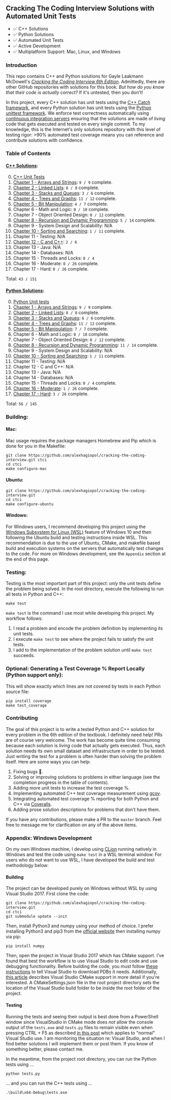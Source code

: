  ## Cracking The Coding Interview Solutions with Automated Unit Tests

 * :white_check_mark: C++ Solutions 
 * :white_check_mark: Python Solutions
 * :white_check_mark: Automated Unit Tests
 * :white_check_mark: Active Development
 * :white_check_mark: Multiplatform Support: Mac, Linux, and Windows
 
### Introduction
This repo contains C++ and Python solutions for Gayle Laakmann McDowell's [*Cracking the Coding Interview 6th Edition*](http://a.co/baneyGe). 
Admittedly, there are other GitHub repositories with solutions for this book. *But
how do you know that their code is actually correct?* If it's untested, then you don't! 

In this project, every C++ solution has unit tests using the [C++ Catch framework](https://github.com/philsquared/Catch),
and every Python solution has unit tests using the [Python unittest framework](https://docs.python.org/3.6/library/unittest.html).
We enforce test correctness automatically using [continuous integration servers](https://travis-ci.org/alexhagiopol/cracking-the-coding-interview) 
ensuring that the solutions are made of *living* code that gets executed and tested on every single commit. To my knowledge, this is 
the Internet's only solutions repository with this level of testing rigor: >90% automated test coverage means you can 
reference and contribute solutions with confidence.

### Table of Contents
#### [C++ Solutions](cpp_solutions):
0. [C++ Unit Tests](tests.cpp)
1. [Chapter 1 - Arrays and Strings](cpp_solutions/chapter_01_arrays_and_strings): `9 / 9`  complete.
2. [Chapter 2 - Linked Lists](cpp_solutions/chapter_02_linked_lists): `8 / 8` complete.
3. [Chapter 3 - Stacks and Queues](cpp_solutions/chapter_03_stacks_and_queues): `3 / 6`  complete.
4. [Chapter 4 - Trees and Graphs](cpp_solutions/chapter_04_trees_and_graphs): `11 / 12` complete.  
5. [Chapter 5 - Bit Manipulation](cpp_solutions/chapter_05_bit_manipulation): `4 / 7`  complete.
6. Chapter 6 - Math and Logic: `0 / 10` complete.
7. Chapter 7 - Object Oriented Design: `0 / 12` complete. 
8. [Chapter 8 - Recursion and Dynamic Programming](cpp_solutions/chapter_08_recursion_and_dynamic_programming): `5 / 14`  complete.
9. Chapter 9 - System Design and Scalability: N/A
10. [Chapter 10 - Sorting and Searching](cpp_solutions/chapter_10_sorting_and_searching): `1 / 11` complete.
11. Chapter 11 - Testing: N/A
12. [Chapter 12 - C and C++](cpp_solutions/chapter_12_cpp): `2 / 6`
13. Chapter 13 - Java: N/A
14. Chapter 14 - Databases: N/A
15. Chapter 15 - Threads and Locks: `0 / 4`
16. Chapter 16 - Moderate: `0 / 26` complete.
17. Chapter 17 - Hard: `0 / 26` complete.

Total: `43 / 151`

#### [Python Solutions](python_solutions):
0. [Python Unit tests](tests.py)
1. [Chapter 1 - Arrays and Strings](python_solutions/chapter_01_arrays_and_strings): `9 / 9`  complete.    
2. [Chapter 2 - Linked Lists](python_solutions/chapter_02_linked_lists): `8 / 8` complete.   
3. [Chapter 3 - Stacks and Queues](python_solutions/chapter_03_stacks_queues): `6 / 6`  complete.
4. [Chapter 4 - Trees and Graphs](python_solutions/chapter_04_trees_and_graphs): `11 / 12` complete.  
5. [Chapter 5 - Bit Manipulation](python_solutions/chapter_05_bit_manipulation): `7 / 7`  complete.
6. Chapter 6 - Math and Logic: `0 / 10` complete.
7. Chapter 7 - Object Oriented Design: `0 / 12` complete. 
8. [Chapter 8 - Recursion and Dynamic Programming](python_solutions/chapter_08_recursion_and_dynamic_programming): `11 / 14`  complete.
9. Chapter 9 - System Design and Scalability: N/A
10. [Chapter 10 - Sorting and Searching](python_solutions/chapter_10_sorting_and_searching): `1 / 11` complete.
11. Chapter 11 - Testing: N/A
12. Chapter 12 - C and C++: N/A
13. Chapter 13 - Java: N/A
14. Chapter 14 - Databases: N/A
15. Chapter 15 - Threads and Locks: `0 / 4` complete.
16. [Chapter 16 - Moderate](python_solutions/chapter_16_moderate): `1 / 26` complete.
17. [Chapter 17 - Hard](python_solutions/chapter_17_hard): `3 / 26` complete.

Total: `56 / 145`

### Building: 
#### Mac:
Mac usage requires the package managers Homebrew and Pip which is done for you in the Makefile: 
	
    git clone https://github.com/alexhagiopol/cracking-the-coding-interview.git ctci
    cd ctci
    make configure-mac

#### Ubuntu:

    git clone https://github.com/alexhagiopol/cracking-the-coding-interview.git
    cd ctci
    make configure-ubuntu

#### Windows:
For Windows users, I recommend developing this project using the [Windows Subsystem 
for Linux (WSL)](https://docs.microsoft.com/en-us/windows/wsl/install-win10) feature 
of Windows 10 and then following the Ubuntu build and testing instructions inside WSL. 
This recommendation is due to the use of Ubuntu, CMake, and makefile based build and execution
systems on the servers that automatically test changes to the code. For more on Windows 
development, see the `Appendix` section at the end of this page.

### Testing:
Testing is the most important part of this project: *only* 
the unit tests define the problem being solved. In the root 
directory, execute the following to run all tests in Python and C++:

    make test
    
`make test` is the command I use most while developing this project. My workflow follows:

1. I read a problem and encode the problem definition by implementing its unit tests.
2. I execute `make test` to see where the project fails to satisfy the unit tests.
3. I add to the implementation of the problem solution until `make test` succeeds.

### Optional: Generating a Test Coverage % Report Locally (Python support only):
This will show exactly which lines are not covered by tests in each Python source file:

    pip install coverage
    make test_coverage

### Contributing
The goal of this project is to write a tested Python and C++ solution for every problem in the 6th edition of the textbook.
I definitely need help! PRs are of course very welcome. The work has become quite time consuming because each solution is *living*
code that actually gets executed. Thus, each solution needs its own small dataset and infrastructure in order to be tested.
Just writing the test for a problem is often harder than solving the problem itself. Here are some ways you can help:

1. Fixing bugs :bug:.
2. Solving or improving solutions to problems in either language (see the completion progress in the table of contents).
3. Adding more unit tests to increase the test coverage %.
4. Implementing automated C++ test coverage measurement using [gcov](http://gcc.gnu.org/onlinedocs/gcc/Gcov.html).
5. Integrating automated test coverage % reporting for both Python and C++ via [Coveralls](Coveralls.io).
6. Adding prose solution descriptions for problems that don't have them.

If you have any contributions, please make a PR to the `master` branch. Feel free to message me for clarification on any of
the above items.

### Appendix: Windows Development
On my own Windows machine, I develop using [CLion](https://www.jetbrains.com/clion/) running
natively in Windows and test the code using `make test` in a WSL terminal window.
For users who do not want to use WSL, I have developed the build and test methodology below:

#### Building
The project can be developed purely on Windows without WSL by using Visual Studio 2017. 
First clone the code:

	git clone https://github.com/alexhagiopol/cracking-the-coding-interview.git
	cd ctci
	git submodule update --init

Then, install Python3 and numpy using your method of choice. I prefer installing Python3 and pip3 from 
the [official website](https://www.python.org/downloads/) then installing numpy via pip:

	pip install numpy

Then, open the project in Visual Studio 2017 which has CMake support.
I've found that best the workflow is to use Visual Studio to edit code and use debugging functionality. Before
building the code, you must follow [these instructions](https://stackoverflow.com/a/12954908)
to tell Visual Studio to download PDBs it needs. Additionally, [this article](https://blogs.msdn.microsoft.com/vcblog/2016/10/05/cmake-support-in-visual-studio/)
describes Visual Studio CMake support in more detail if you're interested. A CMakeSettings.json file in the root project
directory sets the location of the Visual Studio build folder to be inside the root folder of the project.

#### Testing
Running the tests and seeing their output is best done from a PowerShell window since VisualStudio in CMake mode
does *not* allow the console output of the `tests.exe` and `tests.py` files to remain visible even when pressing 
CTRL + F5 as described [in this post](https://stackoverflow.com/a/1775870) which applies to 
"normal" Visual Studio use. I am monitoring the situation re: Visual Studio, and when I find better solutions
I will implement them or post them. If you know of something better, please contact me.

In the meantime, from the project root directory, you can run the Python tests using ...

	python tests.py

... and you can run the C++ tests using ...

	.\build\x64-Debug\tests.exe
